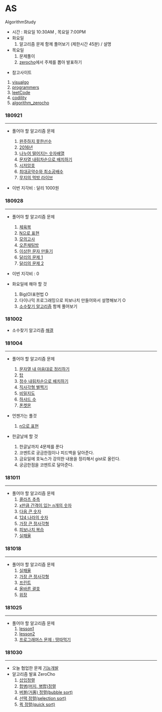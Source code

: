 # AS
AlgorithmStudy
- 시간 : 화요일 10:30AM , 목요일 7:00PM
- 화요일
    1. 알고리즘 문제 함께 풀어보기 (제한시간 45분) / 설명
- 목요일
    1. 문제풀이
    1. [zerocho](https://www.zerocho.com/category/Algorithm)에서 주제를 뽑아 발표하기

* 참고사이트

1. [visualgo](https://visualgo.net/en)
1. [programmers](https://programmers.co.kr/)
1. [leetCode](https://leetcode.com/)
1. [codility](https://app.codility.com/programmers/)
1. [algorithm_zerocho](https://www.zerocho.com/category/Algorithm?page=3)


### 180921
---
* 풀어야 할 알고리즘 문제
    1. [완주하지  못한선수](https://programmers.co.kr/learn/courses/30/lessons/42576)
    1. [2016년](https://programmers.co.kr/learn/courses/30/lessons/12901?language=javascript)
    1. [나누어 떨어지는 숫자배열](https://programmers.co.kr/learn/courses/30/lessons/12910?language=javascript)
    1. [문자열 내림차순으로 배치하기](https://programmers.co.kr/learn/courses/30/lessons/12917?language=javascript)
    1. [시저암호](https://programmers.co.kr/learn/courses/30/lessons/12926?language=javascript)
    1. [최대공약수와 최소공배수](https://programmers.co.kr/learn/courses/30/lessons/12940?language=javascript)
    1. [무지의 먹방 라이브](https://programmers.co.kr/learn/courses/30/lessons/42891?language=javascript)

* 이번 지각비 : 달리 1000원

### 180928
---
* 풀어야 할 알고리즘 문제
    1. [체육복](https://programmers.co.kr/learn/courses/30/lessons/42862?language=javascript)
    1. [N으로 표현](https://programmers.co.kr/learn/courses/30/lessons/42895?language=javascript)
    1. [모의고사](https://programmers.co.kr/learn/courses/30/lessons/42840?language=javascript)
    1. [오픈채팅방](https://programmers.co.kr/learn/courses/30/lessons/42888?language=javascript)
    1. [이상한 문자 만들기](https://programmers.co.kr/learn/courses/30/lessons/12930?language=javascript)
    1. [달리의 문제 1](https://repl.it/@bgando/stack-prompt)
    1. [달리의 문제 2](https://repl.it/@bgando/queue-prompt)
    
* 이번 지각비 : 0
  
* 화요일에 해야 할 것
    1. Big(O)표현법 O
    1. 다이나믹 프로그래밍으로 피보나치 만들어와서 설명해보기 O
    1. [소수찾기 알고리즘](https://programmers.co.kr/learn/courses/30/lessons/12921?language=javascript) 함께 풀어보기
    
### 181002
* 소수찾기 알고리즘 [해결](https://gist.github.com/HTMLhead/ecd760064fdcd2d9b466d3e290390a04)

### 181004
---
* 풀어야 할 알고리즘 문제
    1. [문자열 내 마음대로 정리하기](https://programmers.co.kr/learn/courses/30/lessons/12915?language=javascript)
    1. [탑](https://programmers.co.kr/learn/courses/30/lessons/42588)
    1. [정수 내림차순으로 배치하기](https://programmers.co.kr/learn/courses/30/lessons/12933?language=javascript)
    1. [직사각형 별찍기](https://programmers.co.kr/learn/courses/30/lessons/12969?language=javascript)
    1. [비밀지도](https://programmers.co.kr/learn/courses/30/lessons/17681)
    1. [하샤드 수](https://programmers.co.kr/learn/courses/30/lessons/12947)
    1. [폰켓몬](https://programmers.co.kr/learn/courses/30/lessons/1845)

* 언젠가는 풀것
    1. [n으로 표현](https://gist.github.com/HTMLhead/25ac0507df85bc082e73c6df12f85f0c)

* 한글날에 할 것
    1. 한글날까지 4문제를 푼다
    1. 코멘트로 궁금한점이나 피드백을 달아준다.
    1. 금요일에 호눅스가 강의한 내용을 정리해서 gist로 올린다.
    1. 궁금한점을 코멘트로 달아준다.
    
### 181011
---
* 풀어야 할 알고리즘 문제
    1. [콜라츠 추측](https://programmers.co.kr/learn/courses/30/lessons/12943?language=javascript)
    1. [x만큼 간격이 있는 n개의 숫자](https://programmers.co.kr/learn/courses/30/lessons/12954?language=javascript)
    1. [다음 큰 숫자](https://programmers.co.kr/learn/courses/30/lessons/12911?language=javascript)
    1. [124 나라의 숫자](https://programmers.co.kr/learn/courses/30/lessons/12899?language=javascript)
    1. [가장 큰 정사각형](https://programmers.co.kr/learn/courses/30/lessons/12905?language=javascript)
    1. [피보나치 복습](https://programmers.co.kr/learn/courses/30/lessons/12945?language=javascript)
    1. [실패율](https://programmers.co.kr/learn/courses/30/lessons/42889?language=javascript)
 
### 181018
---
* 풀어야 할 알고리즘 문제
    1. [실패율](https://programmers.co.kr/learn/courses/30/lessons/42889?language=javascript)
    1. [가장 큰 정사각형](https://programmers.co.kr/learn/courses/30/lessons/12905?language=javascript)
    1. [프린트](https://programmers.co.kr/learn/courses/30/lessons/42587?language=javascript)
    1. [올바른 괄호](https://programmers.co.kr/learn/courses/30/lessons/12909?language=javascript)
    1. [위장](https://programmers.co.kr/learn/courses/30/lessons/42578?language=javascript)
    
### 181025
---
* 풀어야 할 알고리즘 문제
    1. [lesson1](https://app.codility.com/programmers/lessons/1-iterations/)
    1. [lesson2](https://app.codility.com/programmers/lessons/2-arrays/)
    1. [프로그래머스 문제 : 땅따먹기](https://programmers.co.kr/learn/courses/30/lessons/12913)
    
### 181030
---
* 오늘 협업한 문제 
    [기능개발](https://programmers.co.kr/learn/courses/30/lessons/42586?language=javascript)
* 알고리즘 발표 ZeroCho
    1. [삽입정렬](https://www.zerocho.com/category/Algorithm/post/57e39fca76a7850015e6944a)
    1. [합병(머지, 병합)정렬](https://www.zerocho.com/category/Algorithm/post/57ee1fc107c0b40015045cb4)
    1. [버블(거품) 정렬(bubble sort)](https://www.zerocho.com/category/Algorithm/post/57f67519799d150015511c38)
    1. [선택 정렬(selection sort)](https://www.zerocho.com/category/Algorithm/post/57f728c85141fc5fe4f4ca89)
    1. [퀵 정렬(quick sort)](https://www.zerocho.com/category/Algorithm/post/57f72d415141fc5fe4f4ca8b)
    
